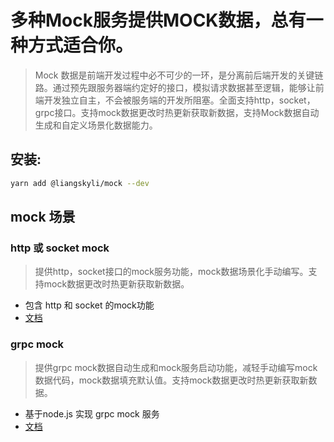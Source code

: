 # 多种Mock服务提供MOCK数据，总有一种方式适合你。

> Mock 数据是前端开发过程中必不可少的一环，是分离前后端开发的关键链路。通过预先跟服务器端约定好的接口，模拟请求数据甚至逻辑，能够让前端开发独立自主，不会被服务端的开发所阻塞。全面支持http，socket，grpc接口。支持mock数据更改时热更新获取新数据，支持Mock数据自动生成和自定义场景化数据能力。

## 安装:
```bash
yarn add @liangskyli/mock --dev
```
## mock 场景

### http 或 socket mock
> 提供http，socket接口的mock服务功能，mock数据场景化手动编写。支持mock数据更改时热更新获取新数据。

- 包含 http 和 socket 的mock功能
- [文档](docs/http-mock.md)
### grpc mock
> 提供grpc mock数据自动生成和mock服务启动功能，减轻手动编写mock数据代码，mock数据填充默认值。支持mock数据更改时热更新获取新数据。

- 基于node.js 实现 grpc mock 服务
- [文档](docs/grpc-mock.md)
